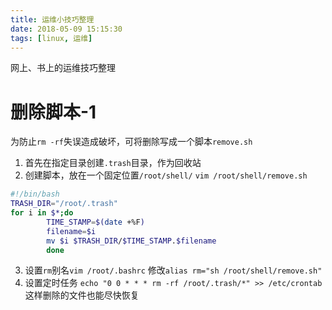 ```yaml
---
title: 运维小技巧整理
date: 2018-05-09 15:15:30
tags: [linux, 运维]
---
```


网上、书上的运维技巧整理

<!-- more -->

# 删除脚本-1

为防止`rm -rf`失误造成破坏，可将删除写成一个脚本`remove.sh`

1. 首先在指定目录创建`.trash`目录，作为回收站
2. 创建脚本，放在一个固定位置`/root/shell/`
   `vim /root/shell/remove.sh`

```bash
#!/bin/bash
TRASH_DIR="/root/.trash"
for i in $*;do
        TIME_STAMP=$(date +%F)
        filename=$i
        mv $i $TRASH_DIR/$TIME_STAMP.$filename
        done
```

3. 设置`rm`别名`vim /root/.bashrc`
   修改`alias rm="sh /root/shell/remove.sh"`
4. 设置定时任务
   `echo "0 0 * * * rm -rf /root/.trash/*" >> /etc/crontab`
   这样删除的文件也能尽快恢复
